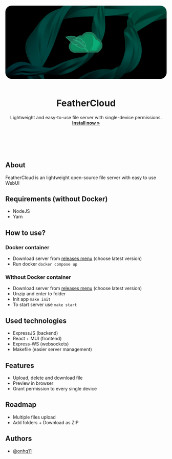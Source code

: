 <div align="center">

<img src="https://raw.githubusercontent.com/onhq11/FeatherCloud/main/img/banner.jpeg" style="border-radius: 20px"><br><br>

# FeatherCloud

Lightweight and easy-to-use file server with single-device permissions.<br>
**[Install now »](https://github.com/onhq11/FeatherCloud/releases)**<br><br><br>

</div><br><br>

## About

FeatherCloud is an lightweight open-source file server with easy to use WebUI

## Requirements (without Docker)

- NodeJS
- Yarn

## How to use?

### Docker container

- Download server from [releases menu](https://github.com/onhq11/FeatherCloud/releases) (choose latest version)
- Run docker `docker compose up`

### Without Docker container

- Download server from [releases menu](https://github.com/onhq11/FeatherCloud/releases) (choose latest version)
- Unzip and enter to folder
- Init app `make init`
- To start server use `make start`

## Used technologies

- ExpressJS (backend)
- React + MUI (frontend)
- Express-WS (websockets)
- Makefile (easier server management)

## Features

- Upload, delete and download file
- Preview in browser
- Grant permission to every single device

## Roadmap

- Multiple files upload
- Add folders + Download as ZIP

## Authors

- [@onhq11](https://github.com/onhq11)

